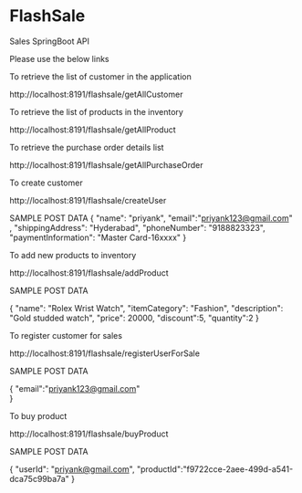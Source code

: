 # FlashSale
Sales SpringBoot API

Please use the below links

To retrieve the list of customer in the application

http://localhost:8191/flashsale/getAllCustomer

To retrieve the list of products in the inventory

http://localhost:8191/flashsale/getAllProduct

To retrieve the purchase order details list

http://localhost:8191/flashsale/getAllPurchaseOrder

To create customer

http://localhost:8191/flashsale/createUser

SAMPLE POST DATA
{
    "name": "priyank",
    "email":"priyank123@gmail.com" ,
    "shippingAddress": "Hyderabad",
    "phoneNumber": "9188823323",
    "paymentInformation": "Master Card-16xxxx"
}

To add new products to inventory

http://localhost:8191/flashsale/addProduct

SAMPLE POST DATA

{
    "name": "Rolex Wrist Watch",
    "itemCategory": "Fashion",
    "description": "Gold studded watch",
    "price": 20000,
    "discount":5,
    "quantity":2
}

To register customer for sales

http://localhost:8191/flashsale/registerUserForSale

SAMPLE POST DATA

{
    "email":"priyank123@gmail.com"  
}


To buy product

http://localhost:8191/flashsale/buyProduct

SAMPLE POST DATA

{
    "userId": "priyank@gmail.com",
    "productId":"f9722cce-2aee-499d-a541-dca75c99ba7a"
 }
 
 



